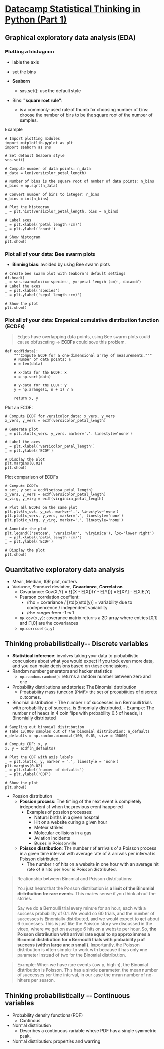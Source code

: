 # [Datacamp Statistical Thinking in Python (Part 1)](https://learn.datacamp.com/courses/statistical-thinking-in-python-part-1)

## Graphical exploratory data analysis (EDA)
### Plotting a histogram
- lable the axis
- set the bins
- **Seaborn**
    + sns.set(): use the default style
- Bins: **"square root rule"**:

    + is a commonly-used rule of thumb for choosing number of bins: choose the number of bins to be the square root of the number of samples.

Example:
```
# Import plotting modules
import matplotlib.pyplot as plt
import seaborn as sns

# Set default Seaborn style
sns.set()

# Compute number of data points: n_data
n_data = len(versicolor_petal_length)

# Number of bins is the square root of number of data points: n_bins
n_bins = np.sqrt(n_data)

# Convert number of bins to integer: n_bins
n_bins = int(n_bins)

# Plot the histogram
_ = plt.hist(versicolor_petal_length, bins = n_bins)

# Label axes
_ = plt.xlabel('petal length (cm)')
_ = plt.ylabel('count')

# Show histogram
plt.show()
```

### Plot all of your data: Bee swarm plots
* **Binning bias**: avoided by using Bee swarm plots
```
# Create bee swarm plot with Seaborn's default settings
df.head()
_ = sns.swarmplot(x='species', y='petal length (cm)', data=df)
# Label the axes
_ = plt.xlabel('species')
_ = plt.ylabel('sepal length (cm)')

# Show the plot
plt.show()
```
### Plot all of your data: Emperical cumulative distribution function (**ECDFs**)

> Edges have overlapping data points, using Bee swarm plots could cause obfuscating -> **ECDFs** could sove this problem.

```
def ecdf(data):
    """Compute ECDF for a one-dimensional array of measurements."""
    # Number of data points: n
    n = len(data)

    # x-data for the ECDF: x
    x = np.sort(data)

    # y-data for the ECDF: y
    y = np.arange(1, n + 1) / n

    return x, y
```

Plot an ECDF:
```
# Compute ECDF for versicolor data: x_vers, y_vers
x_vers, y_vers = ecdf(versicolor_petal_length)

# Generate plot
_ = plt.plot(x_vers, y_vers, marker='.', linestyle='none')

# Label the axes
_ = plt.xlabel('versicolor_petal_length')
_ = plt.ylabel('ECDF')

# Display the plot
plt.margins(0.02)
plt.show()
```

Plot comparison of ECDFs
```
# Compute ECDFs
x_set, y_set = ecdf(setosa_petal_length)
x_vers, y_vers = ecdf(versicolor_petal_length)
x_virg, y_virg = ecdf(virginica_petal_length)

# Plot all ECDFs on the same plot
plt.plot(x_set, y_set, marker='.', linestyle='none')
plt.plot(x_vers, y_vers, marker='.', linestyle='none')
plt.plot(x_virg, y_virg, marker='.', linestyle='none')

# Annotate the plot
plt.legend(('setosa', 'versicolor', 'virginica'), loc='lower right')
_ = plt.xlabel('petal length (cm)')
_ = plt.ylabel('ECDF')

# Display the plot
plt.show()
```

## Quantitative exploratory data analysis
* Mean, Median, IQR plot, outliers
* Variance, Standard deviation, **Covariance**, **Correlation**
    - Covariance: Cov(X,Y) = E[(X - E[X])(Y - E[Y])] = E[XY] - E[X]E[Y]
    - Pearson correlation coeffient: 
        - /rho = covariance / [std(x)std(y)] = variability due to codependence / independent variability
        - /rho ranges from -1 to 1
    * `np.cov(x,y)`: coverance matrix returns a 2D array where entries [0,1] and [1,0] are the covariances
    * `np.corrcoef(x,y)`
## Thinking probabilistically-- Discrete variables
* **Statistical inference**: involves taking your data to probabilistic conclusions about what you would expect if you took even more data, and you can make decisions based on these conclusions.
* Random number generators and hacker statistics
    * `np.random.random()`:  returns a random number between zero and one
* Probability distributions and stories: The Binomial distribution
    *  Proabability mass function (PMF): the set of probabilities of discrete outcomes.  
*  Binomial distribution
        -  The number r of successes in n Bernoulli trials with
probability p of success, is Binomially distributed.
        -  Example: The number r of heads in 4 coin flips with probability
0.5 of heads, is Binomially distributed
```
# Sampling out binomial distribution
# Take 10,000 samples out of the binomial distribution: n_defaults
n_defaults = np.random.binomial(100, 0.05, size = 10000)

# Compute CDF: x, y
x, y = ecdf(n_defaults) 

# Plot the CDF with axis labels
_ = plt.plot(x, y, marker = '.', linestyle = 'none')
plt.margins(0.02)
_ = plt.xlabel('number of defaults')
_ = plt.ylabel('CDF')

# Show the plot
plt.show()
```
+  Possion distribution
    * **Possion process**: The timing of the next event is completely independent of when the previous event happened
        * Examples of possion processes:
            + Natural births in a given hospital
            + Hit on a website during a given hour
            + Meteor strikes
            + Molecular collisions in a gas
            + Aviation incidents
            + Buses in Poissonville
    * **Poisson distribution**: The number r of arrivals of a Poisson process in a given time interval with average rate of λ arrivals per interval is Poisson distributed.
        * The number r of hits on a website in one hour with an average hit rate of 6 hits per hour is Poisson distributed.

> Relationship between Binomial and Poisson distributions:
> 
> You just heard that the Poisson distribution is **a limit of the Binomial distribution for rare events**. This makes sense if you think about the stories. 
> 
> Say we do a Bernoulli trial every minute for an hour, each with a success probability of 0.1. We would do 60 trials, and the number of successes is Binomially distributed, and we would expect to get about 6 successes. This is just like the Poisson story we discussed in the video, where we get on average 6 hits on a website per hour. So, **the Poisson distribution with arrival rate equal to np approximates a Binomial distribution for n Bernoulli trials with probability p of success (with n large and p small)**. Importantly, the Poisson distribution is often simpler to work with because it has only one parameter instead of two for the Binomial distribution.

> Example: When we have rare events (low p, high n), the Binomial distribution is Poisson. This has a single parameter, the mean number of successes per time interval, in our case the mean number of no-hitters per season.
## Thinking probabilistically -- Continuous variables
* Probability density functions (PDF)
    - Continous
* Normal distribution
    - Describes a continuous variable whose PDF has a single symmetric peak.
* Normal distribution: properties and warning